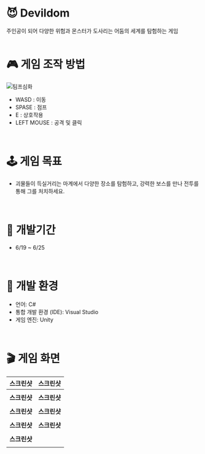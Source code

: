 # 😈 Devildom
주인공이 되어 다양한 위험과 몬스터가 도사리는 어둠의 세계를 탐험하는 게임 <br>
<br>

# 🎮 게임 조작 방법 <br>
![팀프심화](https://github.com/fusil5577/Devildom/assets/167050340/32631dac-2233-44e1-9f98-757f96064719) <br>
- WASD : 이동 <br>
- SPASE : 점프 <br>
- E : 상호작용 <br>
- LEFT MOUSE : 공격 및 클릭 <br>
<br>

# 🕹 게임 목표 <br>
- 괴물들이 득실거리는 마계에서 다양한 장소를 탐험하고, 강력한 보스를 만나 전투를 통해 그를 처치하세요. <br>
<br>

# 📖 개발기간 <br>
- 6/19 ~ 6/25 <br>
<br>

# 🌈 개발 환경 <br>
- 언어: C# <br>
- 통합 개발 환경 (IDE): Visual Studio <br>
- 게임 엔진: Unity <br>
<br>

# 🎬 게임 화면 <br>

| **스크린샷** | **스크린샷** |
|:-------------:|:------------------:|
|  |  |
| **스크린샷** | **스크린샷** |
|  |  |
| **스크린샷** | **스크린샷** |
|  |  |
| **스크린샷** | **스크린샷** |
|  |  |
| **스크린샷** | |
|  | |
